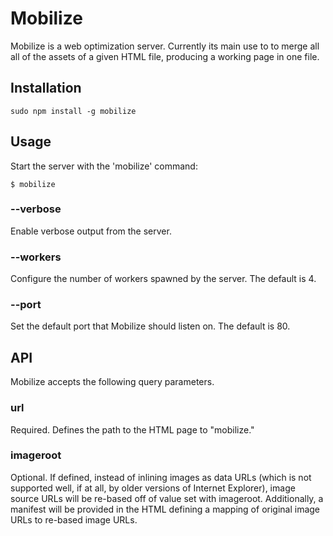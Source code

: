 # Mobilize

Mobilize is a web optimization server. Currently its main use to to merge all
all of the assets of a given HTML file, producing a working page in one file.

## Installation

    sudo npm install -g mobilize

## Usage

Start the server with the 'mobilize' command:

    $ mobilize

### --verbose

Enable verbose output from the server.

### --workers

Configure the number of workers spawned by the server. The default is 4.

### --port

Set the default port that Mobilize should listen on. The default is 80.

## API

Mobilize accepts the following query parameters.

### url

Required. Defines the path to the HTML page to "mobilize."

### imageroot

Optional. If defined, instead of inlining images as data URLs (which is not
supported well, if at all, by older versions of Internet Explorer), image
source URLs will be re-based off of value set with imageroot. Additionally,
a manifest will be provided in the HTML defining a mapping of original
image URLs to re-based image URLs.
